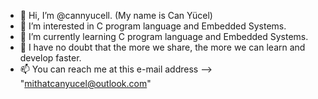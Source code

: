 - 👋 Hi, I’m @cannyucell. (My name is Can Yücel)
- 👀 I’m interested in C program language and Embedded Systems.
- 🌱 I’m currently learning C program language and Embedded Systems.
- 💞️ I have no doubt that the more we share, the more we can learn and develop faster.
- 📫 You can reach me at this e-mail address --> "mithatcanyucel@outlook.com"

<!---
cannyucell/cannyucell is a ✨ special ✨ repository because its `README.md` (this file) appears on your GitHub profile.
You can click the Preview link to take a look at your changes.
--->
